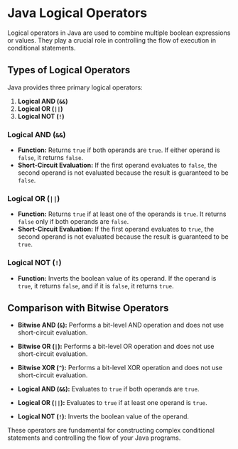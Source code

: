 # Java Logical Operators

Logical operators in Java are used to combine multiple boolean expressions or values. They play a crucial role in controlling the flow of execution in conditional statements.

## Types of Logical Operators

Java provides three primary logical operators:

1. **Logical AND (`&&`)**
2. **Logical OR (`||`)**
3. **Logical NOT (`!`)**

### Logical AND (`&&`)

- **Function:** Returns `true` if both operands are `true`. If either operand is `false`, it returns `false`.
- **Short-Circuit Evaluation:** If the first operand evaluates to `false`, the second operand is not evaluated because the result is guaranteed to be `false`.

### Logical OR (`||`)

- **Function:** Returns `true` if at least one of the operands is `true`. It returns `false` only if both operands are `false`.
- **Short-Circuit Evaluation:** If the first operand evaluates to `true`, the second operand is not evaluated because the result is guaranteed to be `true`.

### Logical NOT (`!`)

- **Function:** Inverts the boolean value of its operand. If the operand is `true`, it returns `false`, and if it is `false`, it returns `true`.

## Comparison with Bitwise Operators

- **Bitwise AND (`&`):** Performs a bit-level AND operation and does not use short-circuit evaluation.
- **Bitwise OR (`|`):** Performs a bit-level OR operation and does not use short-circuit evaluation.
- **Bitwise XOR (`^`):** Performs a bit-level XOR operation and does not use short-circuit evaluation.

- **Logical AND (`&&`):** Evaluates to `true` if both operands are `true`.
- **Logical OR (`||`):** Evaluates to `true` if at least one operand is `true`.
- **Logical NOT (`!`):** Inverts the boolean value of the operand.

These operators are fundamental for constructing complex conditional statements and controlling the flow of your Java programs.
